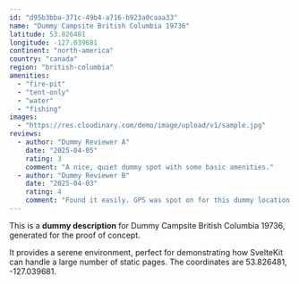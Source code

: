 ```yaml
---
id: "d95b3bba-371c-49b4-a716-b923a0caaa33"
name: "Dummy Campsite British Columbia 19736"
latitude: 53.826481
longitude: -127.039681
continent: "north-america"
country: "canada"
region: "british-columbia"
amenities:
  - "fire-pit"
  - "tent-only"
  - "water"
  - "fishing"
images:
  - "https://res.cloudinary.com/demo/image/upload/v1/sample.jpg"
reviews:
  - author: "Dummy Reviewer A"
    date: "2025-04-05"
    rating: 3
    comment: "A nice, quiet dummy spot with some basic amenities."
  - author: "Dummy Reviewer B"
    date: "2025-04-03"
    rating: 4
    comment: "Found it easily. GPS was spot on for this dummy location."
---
```


This is a **dummy description** for Dummy Campsite British Columbia 19736, generated for the proof of concept.

It provides a serene environment, perfect for demonstrating how SvelteKit can handle a large number of static pages. The coordinates are 53.826481, -127.039681.
